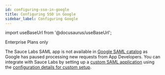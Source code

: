 ```yaml
---
id: configuring-sso-in-google
title: Configuring SSO in Google
sidebar_label: Configuring Google
---
```


import useBaseUrl from '@docusaurus/useBaseUrl';

<p><span className="sauceDBlue">Enterprise Plans only</span></p>

The Sauce Labs SAML app is not available in [Google SAML catalog](https://support.google.com/a/topic/7417510) as Google has paused processing new requests from App Developers. You can integrate with Sauce Labs by setting up a [custom SAML application](https://support.google.com/a/answer/6087519) using the [configuration details for custom setup](/basics/sso/setting-up-sso#service-provider-saml-requirements).

